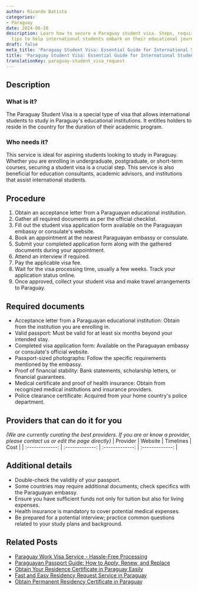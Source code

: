 ```yaml
---
author: Ricardo Batista
categories:
- Paraguay
date: 2024-06-28
description: Learn how to secure a Paraguay student visa. Steps, requirements, and
  tips to help international students embark on their educational journey.
draft: false
meta_title: 'Paraguay Student Visa: Essential Guide for International Students'
title: 'Paraguay Student Visa: Essential Guide for International Students'
translationKey: paraguay-student_visa_request
---
```



## Description
### What is it?
The Paraguay Student Visa is a special type of visa that allows international students to study in Paraguay's educational institutions. It entitles holders to reside in the country for the duration of their academic program.

### Who needs it?
This service is ideal for aspiring students looking to study in Paraguay. Whether you are enrolling in undergraduate, postgraduate, or short-term courses, securing a student visa is a crucial step. This service is also beneficial for education consultants, academic advisors, and institutions that assist international students.

## Procedure

1. Obtain an acceptance letter from a Paraguayan educational institution.
2. Gather all required documents as per the official checklist.
3. Fill out the student visa application form available on the Paraguayan embassy or consulate's website.
4. Book an appointment at the nearest Paraguayan embassy or consulate.
5. Submit your completed application form along with the gathered documents during your appointment.
6. Attend an interview if required.
7. Pay the applicable visa fee.
8. Wait for the visa processing time, usually a few weeks. Track your application status online.
9. Once approved, collect your student visa and make travel arrangements to Paraguay.


## Required documents

- Acceptance letter from a Paraguayan educational institution: Obtain from the institution you are enrolling in.
- Valid passport: Must be valid for at least six months beyond your intended stay.
- Completed visa application form: Available on the Paraguayan embassy or consulate's official website.
- Passport-sized photographs: Follow the specific requirements mentioned by the embassy.
- Proof of financial stability: Bank statements, scholarship letters, or financial guarantees.
- Medical certificate and proof of health insurance: Obtain from recognized medical institutions and insurance providers.
- Police clearance certificate: Acquired from your home country's police department.


## Providers that can do it for you
_(We are currently curating the best providers. If you are or know a provider, please contact us or edit the page directly)_
| Provider        |     Website     |     Timelines    |       Cost      |
| :-------------: | :-------------: |  :-------------: | :-------------: |

## Additional details

- Double-check the validity of your passport.
- Some countries may require additional documents; check specifics with the Paraguayan embassy.
- Ensure you have sufficient funds not only for tuition but also for living expenses.
- Health insurance is mandatory to cover potential medical expenses.
- Be prepared for a potential interview; practice common questions related to your study plans and background.




## Related Posts

- [Paraguay Work Visa Service - Hassle-Free Processing](https://tramitit.com/guides/paraguay/work_visa_request/)
- [Paraguayan Passport Guide: How to Apply, Renew, and Replace](https://tramitit.com/guides/paraguay/paraguayan_passport/)
- [Obtain Your Residence Certificate in Paraguay Easily](https://tramitit.com/guides/paraguay/residence_certificate/)
- [Fast and Easy Residency Request Service in Paraguay](https://tramitit.com/guides/paraguay/residency_request/)
- [Obtain Permanent Residency Certificate in Paraguay](https://tramitit.com/guides/paraguay/permanent_residency_certificate/)